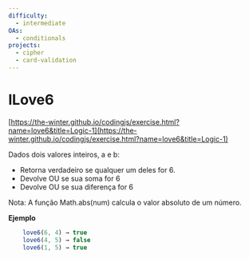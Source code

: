 ```yaml
---
difficulty:
  - intermediate
OAs:
  - conditionals
projects:
  - cipher
  - card-validation
---
```


# lLove6

[https://the-winter.github.io/codingjs/exercise.html?name=love6&title=Logic-1](https://the-winter.github.io/codingjs/exercise.html?name=love6&title=Logic-1)

Dados dois valores inteiros, a e b:
  * Retorna verdadeiro se qualquer um deles for 6.
  * Devolve OU se sua soma for 6
  * Devolve OU se sua diferença for 6

Nota: A função Math.abs(num) calcula o valor absoluto de um número.

__Ejemplo__

```js
    love6(6, 4) → true
    love6(4, 5) → false
    love6(1, 5) → true
```
